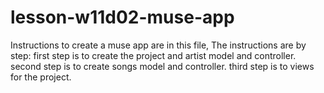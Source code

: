 # lesson-w11d02-muse-app
Instructions to create a muse app are in this file,
The instructions are by step:
first step is to create the project and artist model and controller.
second step is to create songs model and controller.
third step is to views for the project.
